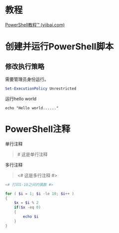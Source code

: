 # 教程

[PowerShell教程™ (yiibai.com)](https://www.yiibai.com/powershell)

# 创建并运行PowerShell脚本

## 修改执行策略

需要管理员身份运行。

```powershell
Set-ExecutionPolicy Unrestricted
```

运行hello world

```
echo "Hello world......"
```

# PowerShell注释

单行注释

> \# 这是单行注释

多行注释

> <# 这是多行注释 #>



```powershell
<# 打印1-10之间的偶数 #>

for ( $i = 1; $i -le 10; $i++ )
{
    $x = $i % 2
    if($x -eq 0)
    {
        echo $i
    }
}
```

